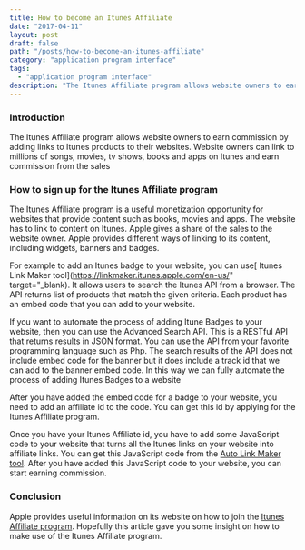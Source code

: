 ```yaml
---
title: How to become an Itunes Affiliate
date: "2017-04-11"
layout: post
draft: false
path: "/posts/how-to-become-an-itunes-affiliate"
category: "application program interface"
tags:
  - "application program interface"
description: "The Itunes Affiliate program allows website owners to earn commission by adding links to Itunes products to their websites. Website owners can link to millions of songs, movies, tv shows, books and apps on Itunes and earn commission from the sales"
---
```


### Introduction
The Itunes Affiliate program allows website owners to earn commission by adding links to Itunes products to their websites. Website owners can link to millions of songs, movies, tv shows, books and apps on Itunes and earn commission from the sales

### How to sign up for the Itunes Affiliate program
The Itunes Affiliate program is a useful monetization opportunity for websites that provide content such as books, movies and apps. The website has to link to content on Itunes. Apple gives a share of the sales to the website owner. Apple provides different ways of linking to its content, including widgets, banners and badges.

For example to add an Itunes badge to your website, you can use[ Itunes Link Maker tool](https://linkmaker.itunes.apple.com/en-us/" target="_blank). It allows users to search the Itunes API from a browser. The API returns list of products that match the given criteria. Each product has an embed code that you can add to your website.

If you want to automate the process of adding Itune Badges to your website, then you can use the Advanced Search API. This is a RESTful API that returns results in JSON format. You can use the API from your favorite programming language such as Php. The search results of the API does not include embed code for the banner but it does include a track id that we can add to the banner embed code. In this way we can fully automate the process of adding Itunes Badges to a website

After you have added the embed code for a badge to your website, you need to add an affiliate id to the code. You can get this id by applying for the Itunes Affiliate program.

Once you have your Itunes Affiliate id, you have to add some JavaScript code to your website that turns all the Itunes links on your website into affiliate links. You can get this JavaScript code from the [Auto Link Maker tool](https://autolinkmaker.itunes.apple.com/). After you have added this JavaScript code to your website, you can start earning commission.

### Conclusion
Apple provides useful information on its website on how to join the [Itunes Affiliate program](http://www.apple.com/itunes/affiliates/). Hopefully this article gave you some insight on how to make use of the Itunes Affiliate program.
